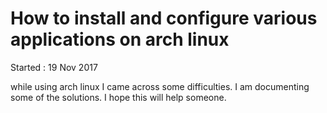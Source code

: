 # How to install and configure various applications on arch linux

Started : 19 Nov 2017

while using arch linux I came across some difficulties.
I am documenting some of the solutions.
I hope this will help someone.
